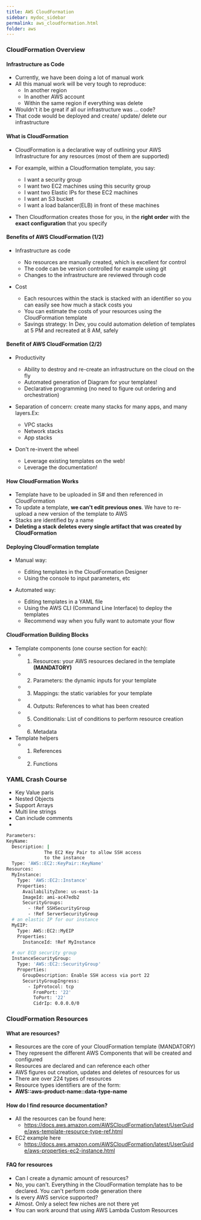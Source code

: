 ```yaml
---
title: AWS CloudFormation
sidebar: mydoc_sidebar
permalink: aws_cloudformation.html
folder: aws
---
```


### CloudFormation Overview

#### Infrastructure as Code
  - Currently, we have been doing a lot of manual work
  - All this manual work will be very tough to reproduce:
    - In another region
    - In another AWS account
    - Within the same region if everything was delete
  - Wouldn't it be great if all our infrastructure was ... code?
  - That code would be deployed and create/ update/ delete our infrastructure

#### What is CloudFormation
  - CloudFormation is a declarative way of outlining your AWS Infrastructure for any resources (most of them are supported)
  - For example, within a Cloudformation template, you say:
    - I want a security group
    - I want two EC2 machines using this security group
    - I want two Elastic IPs for these EC2 machines
    - I want an S3 bucket
    - I want a load balancer(ELB) in front of these machines

  - Then Cloudformation creates those for you, in the **right order** with the **exact configuration** that you specify

#### Benefits of AWS CloudFormation (1/2)
  - Infrastructure as code
    - No resources are manually created, which is excellent for control
    - The code can be version controlled for example using git
    - Changes to the infrastructure are reviewed through code

  - Cost
    - Each resources within the stack is stacked with an identifier so you can easily see how much a stack costs you
    - You can estimate the costs of your resources using the CloudFormation template
    - Savings strategy: In Dev, you could automation deletion of templates at 5 PM and recreated at 8 AM, safely

#### Benefit of AWS CloudFormation (2/2)
  - Productivity
    - Ability to destroy and re-create an infrastructure on the cloud on the fly
    - Automated generation of Diagram for your templates!
    - Declarative programming (no need to figure out ordering and orchestration)

  - Separation of concern: create many stacks for many apps, and many layers.Ex:
    - VPC stacks
    - Network stacks
    - App stacks

  - Don't re-invent the wheel
    - Leverage existing templates on the web!
    - Leverage the documentation!

#### How CloudFormation Works
  - Template have to be uploaded in S# and then referenced in CloudFormation
  - To update a template, **we can't edit previous ones**. We have to re-upload a new version of the template to AWS
  - Stacks are identified by a name
  - **Deleting a stack deletes every single artifact that was created by CloudFormation**

#### Deploying CloudFormation template
  - Manual way:
    - Editing templates in the CloudFormation Designer
    - Using the console to input parameters, etc

  - Automated way:
    - Editing templates in a YAML file
    - Using the AWS CLI (Command Line Interface) to deploy the templates
    - Recommend way when you fully want to automate your flow

#### CloudFormation Building Blocks
  - Template components (one course section for each):
    - 1. Resources: your AWS resources declared in the template **(MANDATORY)**
    - 2. Parameters: the dynamic inputs for your template
    - 3. Mappings: the static variables for your template
    - 4. Outputs: References to what has been created
    - 5. Conditionals: List of conditions to perform resource creation
    - 6. Metadata
  - Template helpers
    - 1. References
    - 2. Functions

### YAML Crash Course
  - Key Value paris
  - Nested Objects
  - Support Arrays
  - Multi line strings
  - Can include comments
  - 
  ```bash
  Parameters:
  KeyName:
    Description: |
                The EC2 Key Pair to allow SSH access 
                to the instance
    Type: 'AWS::EC2::KeyPair::KeyName'
  Resources:
    MyInstance:
      Type: 'AWS::EC2::Instance'
      Properties:
        AvailabilityZone: us-east-1a
        ImageId: ami-ac47edb2
        SecurityGroups:
          - !Ref SSHSecurityGroup
          - !Ref ServerSecurityGroup
    # an elastic IP for our instance
    MyEIP:
      Type: AWS::EC2::MyEIP
      Properties:
        InstanceId: !Ref MyInstance

    # our EC@ security group
    InstanceSecurityGroup:
      Type: 'AWS::EC2::SecurityGroup'
      Properties:
        GroupDescription: Enable SSH access via port 22
        SecurityGroupIngress:
          - IpProtocol: tcp
            FromPort: '22'
            ToPort: '22'
            CidrIp: 0.0.0.0/0
  ```

### CloudFormation Resources
#### What are resources?
  - Resources are the core of your CloudFormation template (MANDATORY)
  - They represent the different AWS Components that will be created and configured
  - Resources are declared and can reference each other
  - AWS figures out creation, updates and deletes of resources for us
  - There are over 224 types of resources
  - Resource types identifiers are of the form:
  - **AWS::aws-product-name::data-type-name**

#### How do I find resource documentation?
  - All the resources can be found here:
    - https://docs.aws.amazon.com/AWSCloudFormation/latest/UserGuide/aws-template-resource-type-ref.html
  - EC2 example here
    - https://docs.aws.amazon.com/AWSCloudFormation/latest/UserGuide/aws-properties-ec2-instance.html

#### FAQ for resources
  - Can I create a dynamic amount of resources?
  - No, you can't. Everything in the CloudFormation template has to be declared. You can't perform code generation there
  - Is every AWS service supported?
  - Almost. Only a select few niches are not there yet
  - You can work around that using AWS Lambda Custom Resources